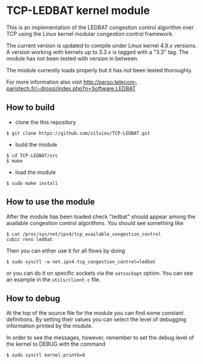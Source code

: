 # TCP-LEDBAT kernel module

This is an implementation of the LEDBAT congestion control algorithm over TCP
using the Linux kernel modular congestion control framework.

The current version is updated to compile under Linux kernel 4.9.x versions. A version
working with kernels up to 3.3.x is tagged with a "3.3" tag. The module has not been tested
with version in between.

The module currently loads properly but it has *not* been tested thoroughly.

For more information also visit http://perso.telecom-paristech.fr/~drossi/index.php?n=Software.LEDBAT

## How to build

* clone the this repository

```shell
$ git clone https://github.com/silviov/TCP-LEDBAT.git
```

* build the module

```shell
$ cd TCP-LEDBAT/src
$ make
```

* load the module

```shell
$ sudo make install
```

## How to use the module

After the module has been loaded check "ledbat" should appear among the available
congestion control algorithms. You should see something like

``` shell
$ cat /proc/sys/net/ipv4/tcp_available_congestion_control
cubic reno ledbat
```

Then you can either use it for all flows by doing

```shell
$ sudo sysctl -w net.ipv4.tcp_congestion_control=ledbat
```

or you can do it on specific sockets via the `setsockopt` option. You can see an
example in the `utils/client.c` file.

## How to debug

At the top of the source file for the module you can find some constant 
definitions. By setting their values you can select the level of debugging
information printed by the module.

In order to see the messages, however, remember to set the debug level of the
kernel to DEBUG with the command

```shell
$ sudo sysctl kernel.printk=8
```


